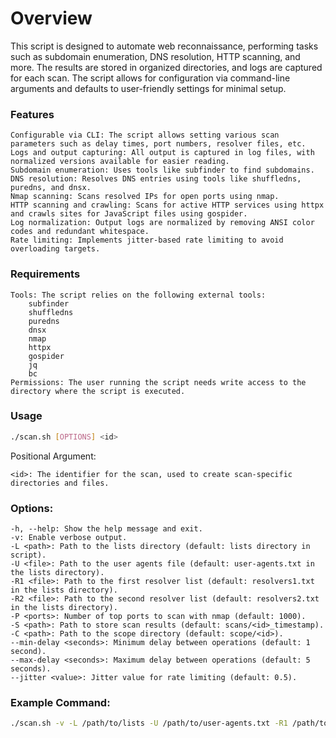 # Overview

This script is designed to automate web reconnaissance, performing tasks such as subdomain enumeration, DNS resolution, HTTP scanning, and more. The results are stored in organized directories, and logs are captured for each scan. The script allows for configuration via command-line arguments and defaults to user-friendly settings for minimal setup.

### Features

    Configurable via CLI: The script allows setting various scan parameters such as delay times, port numbers, resolver files, etc.
    Logs and output capturing: All output is captured in log files, with normalized versions available for easier reading.
    Subdomain enumeration: Uses tools like subfinder to find subdomains.
    DNS resolution: Resolves DNS entries using tools like shuffledns, puredns, and dnsx.
    Nmap scanning: Scans resolved IPs for open ports using nmap.
    HTTP scanning and crawling: Scans for active HTTP services using httpx and crawls sites for JavaScript files using gospider.
    Log normalization: Output logs are normalized by removing ANSI color codes and redundant whitespace.
    Rate limiting: Implements jitter-based rate limiting to avoid overloading targets.

### Requirements

    Tools: The script relies on the following external tools:
        subfinder
        shuffledns
        puredns
        dnsx
        nmap
        httpx
        gospider
        jq
        bc
    Permissions: The user running the script needs write access to the directory where the script is executed.

### Usage
```bash
./scan.sh [OPTIONS] <id>
```

Positional Argument:

    <id>: The identifier for the scan, used to create scan-specific directories and files.

### Options:

    -h, --help: Show the help message and exit.
    -v: Enable verbose output.
    -L <path>: Path to the lists directory (default: lists directory in script).
    -U <file>: Path to the user agents file (default: user-agents.txt in the lists directory).
    -R1 <file>: Path to the first resolver list (default: resolvers1.txt in the lists directory).
    -R2 <file>: Path to the second resolver list (default: resolvers2.txt in the lists directory).
    -P <ports>: Number of top ports to scan with nmap (default: 1000).
    -S <path>: Path to store scan results (default: scans/<id>_timestamp).
    -C <path>: Path to the scope directory (default: scope/<id>).
    --min-delay <seconds>: Minimum delay between operations (default: 1 second).
    --max-delay <seconds>: Maximum delay between operations (default: 5 seconds).
    --jitter <value>: Jitter value for rate limiting (default: 0.5).

  ### Example Command:
  ```bash
./scan.sh -v -L /path/to/lists -U /path/to/user-agents.txt -R1 /path/to/resolvers1.txt -R2 /path/to/resolvers2.txt -P 1000 -S /path/to/scans -C /path/to/scope --min-delay 2 --max-delay 6 --jitter 0.3 my-scan-id
```
